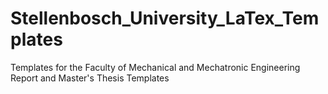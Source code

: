 # Stellenbosch_University_LaTex_Templates
Templates for the Faculty of Mechanical and Mechatronic Engineering Report and Master's Thesis Templates
